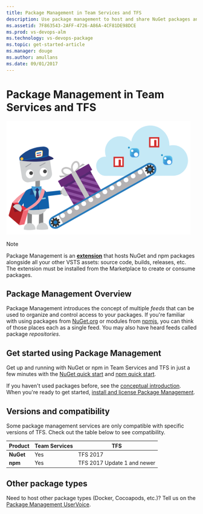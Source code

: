 ```yaml
---
title: Package Management in Team Services and TFS
description: Use package management to host and share NuGet packages and npm modules with VSTS or Team Foundation Server
ms.assetid: 7F863543-2AFF-4726-A86A-4CF81DE98DCE
ms.prod: vs-devops-alm
ms.technology: vs-devops-package
ms.topic: get-started-article
ms.manager: douge
ms.author: amullans
ms.date: 09/01/2017
---
```


# Package Management in Team Services and TFS

<img alt="Welcome to package management" src="_shared/_img/bo-package-push.png" height="300px">

> [!NOTE]
> Package Management is an **[extension](http://go.microsoft.com/fwlink/?LinkId=723595)** that hosts NuGet and npm packages alongside all your other VSTS assets: source code, builds, releases, etc.
> The extension must be installed from the Marketplace to create or consume packages.

## Package Management Overview

Package Management introduces the concept of multiple *feeds* that can be used to organize and control access to your packages. If you're familiar with using packages from [NuGet.org](https://www.nuget.org) or modules from [npmjs](https://www.npmjs.com), you can think of those places each as a single feed. You may also have heard feeds called package *repositories*.

## Get started using Package Management
Get up and running with NuGet or npm in Team Services and TFS in just a few minutes with the [NuGet quick start](get-started-nuget.md) and [npm quick start](get-started-npm.md).

If you haven't used packages before, see the [conceptual introduction](index.md). When you're ready to get started, [install and license Package Management](install.md).

## Versions and compatibility
Some package management services are only compatible with specific versions of TFS. Check out the table below to see compatibility.

| Product       | Team Services | TFS                         |
|---------------|---------------|-----------------------------|
| **NuGet**     | Yes           | TFS 2017                    |
| **npm**       | Yes           | TFS 2017 Update 1 and newer |

## Other package types
Need to host other package types (Docker, Cocoapods, etc.)? Tell us on the [Package Management UserVoice](https://visualstudio.uservoice.com/forums/330519-team-services/category/145266-package-management).